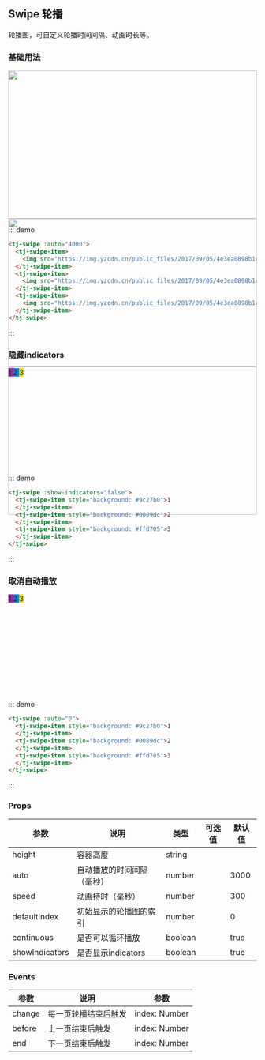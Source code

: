 ## Swipe 轮播

轮播图，可自定义轮播时间间隔、动画时长等。

### 基础用法
<div class="demo-block" style="height:300px">
  <tj-swipe :auto="4000">
    <tj-swipe-item>
      <img src="https://img.yzcdn.cn/public_files/2017/09/05/4e3ea0898b1c2c416eec8c11c5360833.jpg" width="100%">
    </tj-swipe-item>
    <tj-swipe-item>
      <img src="https://img.yzcdn.cn/public_files/2017/09/05/4e3ea0898b1c2c416eec8c11c5360833.jpg" width="100%">
    </tj-swipe-item>
    <tj-swipe-item>
      <img src="https://img.yzcdn.cn/public_files/2017/09/05/4e3ea0898b1c2c416eec8c11c5360833.jpg" width="100%">
    </tj-swipe-item>
  </tj-swipe>
</div>

::: demo
```html
<tj-swipe :auto="4000">
  <tj-swipe-item>
    <img src="https://img.yzcdn.cn/public_files/2017/09/05/4e3ea0898b1c2c416eec8c11c5360833.jpg" width="100%">
  </tj-swipe-item>
  <tj-swipe-item>
    <img src="https://img.yzcdn.cn/public_files/2017/09/05/4e3ea0898b1c2c416eec8c11c5360833.jpg" width="100%">
  </tj-swipe-item>
  <tj-swipe-item>
    <img src="https://img.yzcdn.cn/public_files/2017/09/05/4e3ea0898b1c2c416eec8c11c5360833.jpg" width="100%">
  </tj-swipe-item>
</tj-swipe>
```
:::

### 隐藏indicators
<div class="demo-block" style="height:200px">
  <tj-swipe :show-indicators="false">
    <tj-swipe-item style="background: #9c27b0">1
    </tj-swipe-item>
    <tj-swipe-item style="background: #0089dc">2
    </tj-swipe-item>
    <tj-swipe-item style="background: #ffd705">3
    </tj-swipe-item>
  </tj-swipe>
</div>

::: demo
```html
<tj-swipe :show-indicators="false">
  <tj-swipe-item style="background: #9c27b0">1
  </tj-swipe-item>
  <tj-swipe-item style="background: #0089dc">2
  </tj-swipe-item>
  <tj-swipe-item style="background: #ffd705">3
  </tj-swipe-item>
</tj-swipe>
```
:::

### 取消自动播放
<div class="demo-block" style="height:200px">
  <tj-swipe :auto="0">
    <tj-swipe-item style="background: #9c27b0">1
    </tj-swipe-item>
    <tj-swipe-item style="background: #0089dc">2
    </tj-swipe-item>
    <tj-swipe-item style="background: #ffd705">3
    </tj-swipe-item>
  </tj-swipe>
</div>

::: demo
```html
<tj-swipe :auto="0">
  <tj-swipe-item style="background: #9c27b0">1
  </tj-swipe-item>
  <tj-swipe-item style="background: #0089dc">2
  </tj-swipe-item>
  <tj-swipe-item style="background: #ffd705">3
  </tj-swipe-item>
</tj-swipe>
```
:::

### Props
| 参数 | 说明 | 类型 | 可选值 | 默认值 |
| ----- | ----- | ----- | -----  | ----- |
| height | 容器高度 | string | | |
| auto | 自动播放的时间间隔（毫秒） | number | | 3000 |
| speed | 动画持时（毫秒） | number | | 300 |
| defaultIndex | 初始显示的轮播图的索引 | number | | 0 |
| continuous | 是否可以循环播放 | boolean | | true |
| showIndicators | 是否显示indicators | boolean | | true |

### Events
| 参数 | 说明 | 参数 |
| ----- | ----- | ----- |
| change | 每一页轮播结束后触发 | index: Number |
| before | 上一页结束后触发 | index: Number |
| end | 下一页结束后触发 | index: Number |